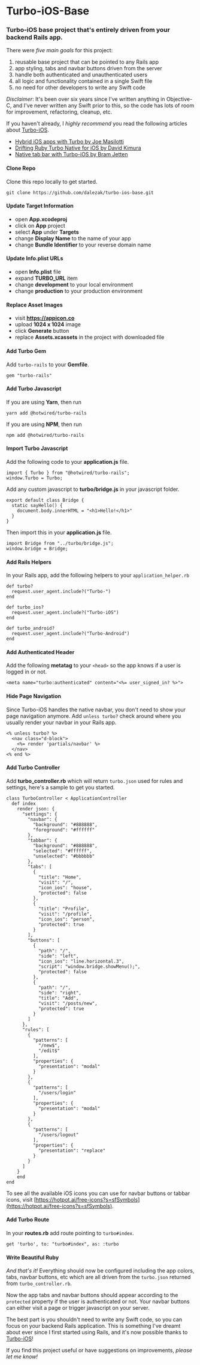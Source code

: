 # Turbo-iOS-Base
### Turbo-iOS base project that's entirely driven from your backend Rails app.

There were _five main goals_ for this project:
1. reusable base project that can be pointed to any Rails app
2. app styling, tabs and navbar buttons driven from the server
3. handle both authenticated and unauthenticated users
4. all logic and functionality contained in a single Swift file
5. no need for other developers to write any Swift code

_Disclaimer_: It's been over six years since I've written anything in Objective-C, and I've never written any Swift prior to this, so the code has lots of room for improvement, refactoring, cleanup, etc.

If you haven't already, I _highly recommend_ you read the following articles about [Turbo-iOS](https://github.com/hotwired/turbo-ios).
- [Hybrid iOS apps with Turbo by Joe Masilotti](https://masilotti.com/turbo-ios/hybrid-apps-with-turbo/)
- [Drifting Ruby Turbo Native for iOS by David Kimura](https://www.driftingruby.com/episodes/turbo-native-for-ios)
- [Native tab bar with Turbo-iOS by Bram Jetten](https://bramjetten.dev/articles/native-tab-bar-with-turbo-ios)

#### Clone Repo
Clone this repo locally to get started.
```
git clone https://github.com/dalezak/turbo-ios-base.git
```

#### Update Target Information
- open **App.xcodeproj**
- click on **App** project
- select **App** under **Targets**
- change **Display Name** to the name of your app
- change **Bundle Identifier** to your reverse domain name

#### Update Info.plist URLs
- open **Info.plist** file
- expand **TURBO_URL** item
- change **development** to your local environment
- change **production** to your production environment

#### Replace Asset Images
- visit **https://appicon.co**
- upload **1024 x 1024** image
- click **Generate** button
- replace **Assets.xcassets** in the project with downloaded file

#### Add Turbo Gem
Add `turbo-rails` to your **Gemfile**.
```
gem "turbo-rails"
```

#### Add Turbo Javascript
If you are using **Yarn**, then run
```
yarn add @hotwired/turbo-rails
```
If you are using **NPM**, then run
```
npm add @hotwired/turbo-rails
```

#### Import Turbo Javascript
Add the following code to your **application.js** file.
```
import { Turbo } from "@hotwired/turbo-rails";
window.Turbo = Turbo;
```
Add any custom javascript to **turbo/bridge.js** in your javascript folder.
```
export default class Bridge {
  static sayHello() {
    document.body.innerHTML = "<h1>Hello!</h1>"
  }
}
```
Then import this in your **application.js** file.
```
import Bridge from "../turbo/bridge.js";
window.bridge = Bridge;
```

#### Add Rails Helpers
In your Rails app, add the following helpers to your `application_helper.rb`
```
def turbo?
  request.user_agent.include?("Turbo-")
end

def turbo_ios?
  request.user_agent.include?("Turbo-iOS")
end

def turbo_android?
  request.user_agent.include?("Turbo-Android")
end
```

#### Add Authenticated Header
Add the following **metatag** to your `<head>` so the app knows if a user is logged in or not.
```
<meta name="turbo:authenticated" content="<%= user_signed_in? %>">
```

#### Hide Page Navigation
Since Turbo-iOS handles the native navbar, you don't need to show your page navigation anymore. 
Add `unless turbo?` check around where you usually render your navbar in your Rails app. 
```
<% unless turbo? %>
  <nav class="d-block">
    <%= render 'partials/navbar' %>
  </nav>
<% end %>
```

#### Add Turbo Controller
Add **turbo_controller.rb** which will return `turbo.json` used for rules and settings, here's a sample to get you started.
```
class TurboController < ApplicationController
  def index
    render json: {
      "settings": {
        "navbar": {
          "background": "#888888",
          "foreground": "#ffffff"
        },
        "tabbar": {
          "background": "#888888",
          "selected": "#ffffff",
          "unselected": "#bbbbbb"
        },
        "tabs": [
          {
            "title": "Home",
            "visit": "/",
            "icon_ios": "house",
            "protected": false
          },
          {
            "title": "Profile",
            "visit": "/profile",
            "icon_ios": "person",
            "protected": true
          }
        ],
        "buttons": [
          {
            "path": "/",
            "side": "left",
            "icon_ios": "line.horizontal.3",
            "script": "window.bridge.showMenu();",
            "protected": false
          },
          {
            "path": "/",
            "side": "right",
            "title": "Add",
            "visit": "/posts/new",
            "protected": true
          }
        ]
      },
      "rules": [
        {
          "patterns": [
            "/new$",
            "/edit$"
          ],
          "properties": {
            "presentation": "modal"
          }
        },
        {
          "patterns": [
            "/users/login"
          ],
          "properties": {
            "presentation": "modal"
          }
        },
        {
          "patterns": [
            "/users/logout"
          ],
          "properties": {
            "presentation": "replace"
          }
        }
      ]
    }
    end 
end
```
To see all the available iOS icons you can use for navbar buttons or tabbar icons, visit [https://hotpot.ai/free-icons?s=sfSymbols](https://hotpot.ai/free-icons?s=sfSymbols).

#### Add Turbo Route
In your **routes.rb** add route pointing to `turbo#index`.
```
get 'turbo', to: "turbo#index", as: :turbo
```

#### Write Beautiful Ruby
_And that's it!_ Everything should now be configured including the app colors, tabs, navbar buttons, etc which are all driven from the `turbo.json` returned from `turbo_controller.rb`. 

Now the app tabs and navbar buttons should appear according to the `protected` property if the user is authenticated or not. Your navbar buttons can either visit a page or trigger javascript on your server.

The best part is you shouldn't need to write any Swift code, so you can focus on your backend Rails application. This is something I've dreamt about ever since I first started using Rails, and it's now possible thanks to [Turbo-iOS](https://github.com/hotwired/turbo-ios)!

If you find this project useful or have suggestions on improvements, _please let me know!_
